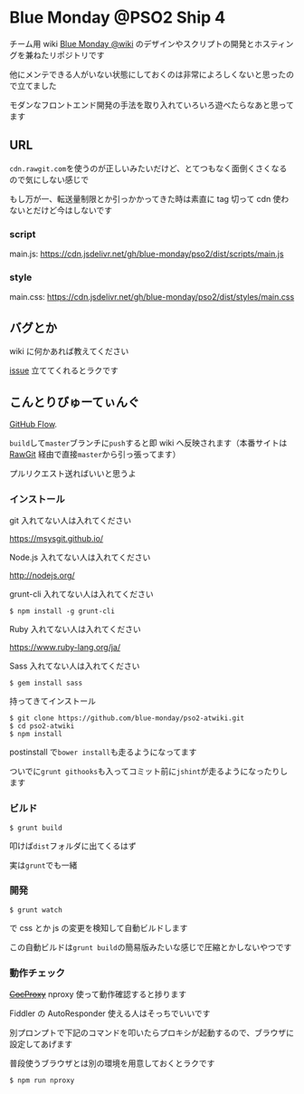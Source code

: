 Blue Monday @PSO2 Ship 4
========================

チーム用 wiki [Blue Monday @wiki](http://www61.atwiki.jp/bluemonday_ship04/) のデザインやスクリプトの開発とホスティングを兼ねたリポジトリです

他にメンテできる人がいない状態にしておくのは非常によろしくないと思ったので立てました

モダンなフロントエンド開発の手法を取り入れていろいろ遊べたらなあと思ってます

## URL

`cdn.rawgit.com`を使うのが正しいみたいだけど、とてつもなく面倒くさくなるので気にしない感じで

もし万が一、転送量制限とか引っかかってきた時は素直に tag 切って cdn 使わないとだけど今はしないです

### script

main.js: <https://cdn.jsdelivr.net/gh/blue-monday/pso2/dist/scripts/main.js>

### style

main.css: <https://cdn.jsdelivr.net/gh/blue-monday/pso2/dist/styles/main.css>

## バグとか

wiki に何かあれば教えてください

[issue](https://github.com/blue-monday/pso2-atwiki/issues) 立ててくれるとラクです

## こんとりびゅーてぃんぐ

[GitHub Flow](https://gist.github.com/Gab-km/3705015#user-content-%E3%81%A9%E3%81%86%E3%82%84%E3%81%A3%E3%81%A6%E3%81%84%E3%82%8B%E3%81%AE%E3%81%8B).

`build`して`master`ブランチに`push`すると即 wiki へ反映されます（本番サイトは [RawGit](http://rawgit.com/) 経由で直接`master`から引っ張ってます）

プルリクエスト送ればいいと思うよ

### インストール

git 入れてない人は入れてください

<https://msysgit.github.io/>

Node.js 入れてない人は入れてください

<http://nodejs.org/>

grunt-cli 入れてない人は入れてください

```
$ npm install -g grunt-cli
```

Ruby 入れてない人は入れてください

<https://www.ruby-lang.org/ja/>

Sass 入れてない人は入れてください

```
$ gem install sass
```

持ってきてインストール

```
$ git clone https://github.com/blue-monday/pso2-atwiki.git
$ cd pso2-atwiki
$ npm install
```

postinstall で`bower install`も走るようになってます

ついでに`grunt githooks`も入ってコミット前に`jshint`が走るようになったりします

### ビルド

```
$ grunt build
```

叩けば`dist`フォルダに出てくるはず

実は`grunt`でも一緒

### 開発

```
$ grunt watch
```

で css とか js の変更を検知して自動ビルドします

この自動ビルドは`grunt build`の簡易版みたいな感じで圧縮とかしないやつです

### 動作チェック

~~[CocProxy](http://coderepos.org/share/wiki/CocProxy)~~ nproxy 使って動作確認すると捗ります

Fiddler の AutoResponder 使える人はそっちでいいです

別プロンプトで下記のコマンドを叩いたらプロキシが起動するので、ブラウザに設定してあげます

普段使うブラウザとは別の環境を用意しておくとラクです

```
$ npm run nproxy
```
